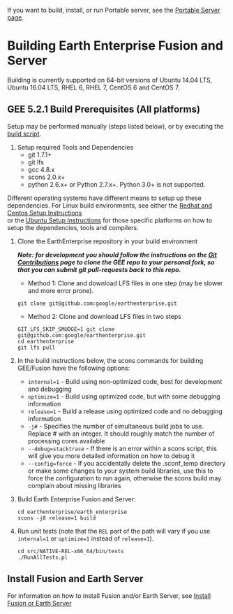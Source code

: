 If you want to build, install, or run Portable server, see the [Portable Server page](https://github.com/google/earthenterprise/wiki/Portable-Server).

# Building Earth Enterprise Fusion and Server

Building is currently supported on 64-bit versions of Ubuntu 14.04 LTS, Ubuntu 16.04 LTS, RHEL 6, RHEL 7, CentOS 6 and CentOS 7.


## GEE 5.2.1 Build Prerequisites (All platforms) 

Setup may be performed manually (steps listed below), or by executing the [build script](../scripts/get-gee-build-environment.sh).

1. Setup required Tools and Dependencies
    * git 1.7.1+
    * git lfs 
    * gcc 4.8.x
    * scons 2.0.x+
    * python 2.6.x+ or Python 2.7.x+.  Python 3.0+ is not supported. 
    
Different operating systems have different means to setup up these dependencies. For Linux build environments, see either the [Redhat and Centos Setup Instructions](./BUILD_RHEL_CentOS.md)  
or the [Ubuntu Setup Instructions](./BUILD_Ubuntu.md) for those specific platforms on how to setup the dependencies, tools and compilers. 
 
1. Clone the EarthEnterprise repository in your build environment
    
    ___Note: for development you should follow the instructions on the [Git Contributions](https://github.com/google/earthenterprise/wiki/Development:-Git-Contributions) page to clone the GEE repo to your personal fork, so that you can submit git pull-requests back to this repo.___
           
    * Method 1: Clone and download LFS files in one step (may be slower and more error prone).
    
    ```
    git clone git@github.com:google/earthenterprise.git
    ```
    * Method 2: Clone and download LFS files in two steps
    ```
    GIT_LFS_SKIP_SMUDGE=1 git clone git@github.com:google/earthenterprise.git
    cd earthenterprise
    git lfs pull
    ```

1. In the build instructions below, the scons commands for building GEE/Fusion have the following options:
    * `internal=1` - Build using non-optimized code, best for development and debugging
    * `optimize=1` - Build using optimized code, but with some debugging information
    * `release=1` - Build a release using optimized code and no debugging information
    * `-j#` - Specifies the number of simultaneous build jobs to use. Replace # with an integer. It should roughly match the number of processing cores available
    * `--debug=stacktrace` - If there is an error within a scons script, this will give you more detailed information on how to debug it
    * `--config=force` - If you accidentally delete the .sconf_temp directory or make some changes to your system build libraries, use this to force the configuration to run again, otherwise the scons build may complain about missing libraries
1. Build Earth Enterprise Fusion and Server:
    ```
    cd earthenterprise/earth_enterprise
    scons -j8 release=1 build
    ```
1. Run unit tests (note that the `REL` part of the path will vary if you use `internal=1` or `optimize=1` instead
of `release=1`).
    ```
    cd src/NATIVE-REL-x86_64/bin/tests
    ./RunAllTests.pl
    ```
   
## Install Fusion and Earth Server
For information on how to install Fusion and/or Earth Server, see [Install Fusion or Earth Server](https://github.com/google/earthenterprise/wiki/Install-Fusion-or-Earth-Server)

